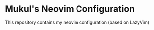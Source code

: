 # Mukul's Neovim Configuration

This repository contains my neovim configuration (based on LazyVim)
